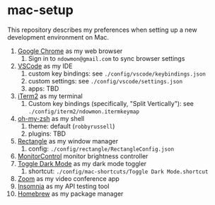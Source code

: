 # mac-setup

This repository describes my preferences when setting up a new development environment on Mac.

1. [Google Chrome](https://www.google.com/chrome/) as my web browser
   1. Sign in to `ndowmon@gmail.com` to sync browser settings
1. [VSCode](https://code.visualstudio.com/download) as my IDE
   1. custom key bindings: see `./config/vscode/keybindings.json`
   1. custom settings: see `./config/vscode/settings.json`
   1. apps: TBD
1. [iTerm2](https://iterm2.com/) as my terminal 
   1. Custom key bindings (specifically, "Split Vertically"): see `./config/iterm2/ndowmon.itermkeymap`
1. [oh-my-zsh](https://ohmyz.sh/) as my shell
   1. theme: default (`robbyrussell`)
   1. plugins: TBD
1. [Rectangle](https://rectangleapp.com/) as my window manager
   1. config: `./config/rectangle/RectangleConfig.json`
1. [MonitorControl](https://github.com/MonitorControl/MonitorControl) monitor brightness controller
1. [Toggle Dark Mode]() as my dark mode toggler 
   1. shortcut: `./config/mac-shortcuts/Toggle Dark Mode.shortcut`
1. [Zoom]() as my video conference app
1. [Insomnia]() as my API testing tool
1. [Homebrew](https://brew.sh/) as my package manager